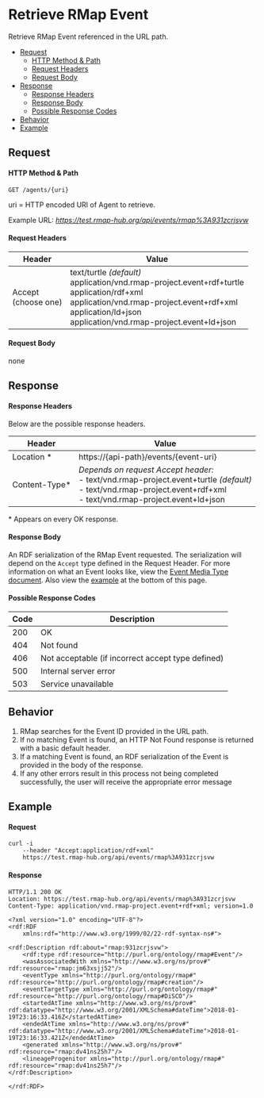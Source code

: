 # Retrieve RMap Event
Retrieve RMap Event referenced in the URL path. 

* [Request](#request)
  * [HTTP Method & Path](#http-method--path)
  * [Request Headers](#request-headers)
  * [Request Body](#request-body)
* [Response](#response)
  * [Response Headers](#response-headers)
  * [Response Body](#response-body)
  * [Possible Response Codes](#possible-response-codes)
* [Behavior](#behavior)
* [Example](#example)

## Request

#### HTTP Method & Path
```
GET /agents/{uri}
```
uri = HTTP encoded URI of Agent to retrieve. 

Example URL: _https://test.rmap-hub.org/api/events/rmap%3A931zcrjsvw_

#### Request Headers
| Header | Value |
|---------|------|
| Accept<br>(choose one) | text/turtle _(default)_<br>application/vnd.rmap-project.event+rdf+turtle <br>application/rdf+xml <br>application/vnd.rmap-project.event+rdf+xml <br>application/ld+json <br>application/vnd.rmap-project.event+ld+json|

#### Request Body
none

## Response
#### Response Headers

Below are the possible response headers.

| Header | Value |
|---------|------|
| Location * | https://{api-path}/events/{event-uri}|
|Content-Type* |_Depends on request Accept header:_<br>- text/vnd.rmap-project.event+turtle  _(default)_<br>- text/vnd.rmap-project.event+rdf+xml<br>- text/vnd.rmap-project.event+ld+json |

\* Appears on every OK response.

#### Response Body
An RDF serialization of the RMap Event requested. The serialization will depend on the `Accept` type defined in the Request Header. For more information on what an Event looks like, view the [Event Media Type document](event-media-type.md). Also view the [example](#example) at the bottom of this page.

#### Possible Response Codes
| Code| Description |
|---------|------|
| 200| OK |
| 404| Not found |
| 406 | Not acceptable (if incorrect accept type defined) |
| 500| Internal server error|
| 503| Service unavailable|

## Behavior
1. RMap searches for the Event ID provided in the URL path. 
2. If no matching Event is found, an HTTP Not Found response is returned with a basic default header.
3. If a matching Event is found, an RDF serialization of the Event is provided in the body of the response.
4. If any other errors result in this process not being completed successfully, the user will receive the appropriate error message 

## Example

#### Request
```
curl -i 
    --header "Accept:application/rdf+xml"
    https://test.rmap-hub.org/api/events/rmap%3A931zcrjsvw
```
#### Response
```
HTTP/1.1 200 OK
Location: https://test.rmap-hub.org/api/events/rmap%3A931zcrjsvw
Content-Type: application/vnd.rmap-project.event+rdf+xml; version=1.0

<?xml version="1.0" encoding="UTF-8"?>
<rdf:RDF
	xmlns:rdf="http://www.w3.org/1999/02/22-rdf-syntax-ns#">

<rdf:Description rdf:about="rmap:931zcrjsvw">
	<rdf:type rdf:resource="http://purl.org/ontology/rmap#Event"/>
	<wasAssociatedWith xmlns="http://www.w3.org/ns/prov#" rdf:resource="rmap:jm63xsjj52"/>
	<eventType xmlns="http://purl.org/ontology/rmap#" rdf:resource="http://purl.org/ontology/rmap#creation"/>
	<eventTargetType xmlns="http://purl.org/ontology/rmap#" rdf:resource="http://purl.org/ontology/rmap#DiSCO"/>
	<startedAtTime xmlns="http://www.w3.org/ns/prov#" rdf:datatype="http://www.w3.org/2001/XMLSchema#dateTime">2018-01-19T23:16:33.416Z</startedAtTime>
	<endedAtTime xmlns="http://www.w3.org/ns/prov#" rdf:datatype="http://www.w3.org/2001/XMLSchema#dateTime">2018-01-19T23:16:33.421Z</endedAtTime>
	<generated xmlns="http://www.w3.org/ns/prov#" rdf:resource="rmap:dv41ns25h7"/>
	<lineageProgenitor xmlns="http://purl.org/ontology/rmap#" rdf:resource="rmap:dv41ns25h7"/>
</rdf:Description>

</rdf:RDF>
```